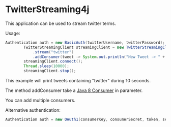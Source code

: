 TwitterStreaming4j
==================

This application can be used to stream twitter terms.

Usage:

```java
Authentication auth = new BasicAuth(twitterUsername, twitterPassword);
		TwitterStreamingClient streamingClient = new TwitterStreamingClient(auth)
			.stream("twitter")
			.addConsumer(tweet -> System.out.println("New Tweet -> " + tweet));
		streamingClient.connect();
		Thread.sleep(10000);
		streamingClient.stop();
```

This example will print tweets containing "twitter" during 10 seconds.

The method addConsumer take a [Java 8 Consumer](http://docs.oracle.com/javase/8/docs/api/java/util/function/Consumer.html) in parameter.

You can add multiple consumers.


Alternative authentication:

```java
Authentication auth = new OAuth1(consumerKey, consumerSecret, token, secret);

```
